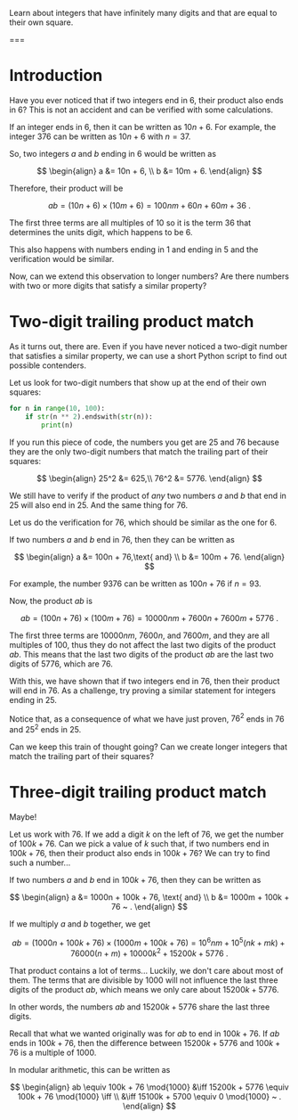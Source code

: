 Learn about integers that have infinitely many digits and that are equal to their own square.

===

# Introduction

Have you ever noticed that if two integers end in $6$, their product also ends in $6$?
This is not an accident and can be verified with some calculations.

If an integer ends in $6$, then it can be written as $10n + 6$.
For example, the integer $376$ can be written as $10n + 6$ with $n = 37$.

So, two integers $a$ and $b$ ending in $6$ would be written as

$$
\begin{align}
a &= 10n + 6, \\
b &= 10m + 6.
\end{align}
$$

Therefore, their product will be

$$
ab = (10n + 6) \times (10m + 6) = 100nm + 60n + 60m + 36 ~ .
$$

The first three terms are all multiples of $10$ so it is the term $36$ that determines the units digit, which happens to be $6$.

This also happens with numbers ending in $1$ and ending in $5$ and the verification would be similar.

Now, can we extend this observation to longer numbers?
Are there numbers with two or more digits that satisfy a similar property?


# Two-digit trailing product match

As it turns out, there are.
Even if you have never noticed a two-digit number that satisfies a similar property, we can use a short Python script to find out possible contenders.

Let us look for two-digit numbers that show up at the end of their own squares:

```py
for n in range(10, 100):
    if str(n ** 2).endswith(str(n)):
        print(n)
```

If you run this piece of code, the numbers you get are $25$ and $76$ because they are the only two-digit numbers that match the trailing part of their squares:

$$
\begin{align}
25^2 &= 625,\\
76^2 &= 5776.
\end{align}
$$

We still have to verify if the product of _any_ two numbers $a$ and $b$ that end in $25$ will also end in $25$.
And the same thing for $76$.

Let us do the verification for $76$, which should be similar as the one for $6$.

If two numbers $a$ and $b$ end in $76$, then they can be written as

$$
\begin{align}
a &= 100n + 76,\text{ and} \\
b &= 100m + 76.
\end{align}
$$

For example, the number $9376$ can be written as $100n + 76$ if $n = 93$.

Now, the product $ab$ is

$$
ab = (100n + 76) \times (100m + 76) = 10000nm + 7600n + 7600m + 5776 ~ .
$$

The first three terms are $10000nm$, $7600n$, and $7600m$, and they are all multiples of $100$,
thus they do not affect the last two digits of the product $ab$.
This means that the last two digits of the product $ab$ are the last two digits of $5776$, which are $76$.

With this, we have shown that if two integers end in $76$, then their product will end in $76$.
As a challenge, try proving a similar statement for integers ending in $25$.

Notice that, as a consequence of what we have just proven, $76^2$ ends in $76$ and $25^2$ ends in $25$.

Can we keep this train of thought going?
Can we create longer integers that match the trailing part of their squares?


# Three-digit trailing product match

Maybe!

Let us work with $76$.
If we add a digit $k$ on the left of $76$, we get the number of $100k + 76$.
Can we pick a value of $k$ such that, if two numbers end in $100k + 76$, then their product also ends in $100k + 76$?
We can try to find such a number...

If two numbers $a$ and $b$ end in $100k + 76$, then they can be written as

$$
\begin{align}
a &= 1000n + 100k + 76, \text{ and} \\
b &= 1000m + 100k + 76 ~ .
\end{align}
$$

If we multiply $a$ and $b$ together, we get

$$
ab = (1000n + 100k + 76) \times (1000m + 100k + 76) = 10^6nm + 10^5(nk + mk) + 76000(n + m) + 10000k^2 + 15200k + 5776 ~ .
$$

That product contains a lot of terms...
Luckily, we don't care about most of them.
The terms that are divisible by $1000$ will not influence the last three digits of the product $ab$, which means we only care about $15200k + 5776$.

In other words, the numbers $ab$ and $15200k + 5776$ share the last three digits.

Recall that what we wanted originally was for $ab$ to end in $100k + 76$.
If $ab$ ends in $100k + 76$, then the difference between $15200k + 5776$ and $100k + 76$ is a multiple of $1000$.

In modular arithmetic, this can be written as

$$
\begin{align}
ab \equiv 100k + 76 \mod{1000} &\iff 15200k + 5776 \equiv 100k + 76 \mod{1000} \iff \\
&\iff 15100k + 5700 \equiv 0 \mod{1000} ~ .
\end{align}
$$

